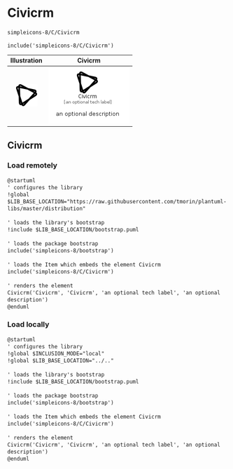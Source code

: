 # Civicrm


```text
simpleicons-8/C/Civicrm
```

```text
include('simpleicons-8/C/Civicrm')
```



| Illustration | Civicrm |
| :---: | :---: |
| ![illustration for Illustration](../../simpleicons-8/C/Civicrm.png) | ![illustration for Civicrm](../../simpleicons-8/C/Civicrm.Local.png) |




## Civicrm

### Load remotely
```plantuml
@startuml
' configures the library
!global $LIB_BASE_LOCATION="https://raw.githubusercontent.com/tmorin/plantuml-libs/master/distribution"

' loads the library's bootstrap
!include $LIB_BASE_LOCATION/bootstrap.puml

' loads the package bootstrap
include('simpleicons-8/bootstrap')

' loads the Item which embeds the element Civicrm
include('simpleicons-8/C/Civicrm')

' renders the element
Civicrm('Civicrm', 'Civicrm', 'an optional tech label', 'an optional description')
@enduml
```

### Load locally
```plantuml
@startuml
' configures the library
!global $INCLUSION_MODE="local"
!global $LIB_BASE_LOCATION="../.."

' loads the library's bootstrap
!include $LIB_BASE_LOCATION/bootstrap.puml

' loads the package bootstrap
include('simpleicons-8/bootstrap')

' loads the Item which embeds the element Civicrm
include('simpleicons-8/C/Civicrm')

' renders the element
Civicrm('Civicrm', 'Civicrm', 'an optional tech label', 'an optional description')
@enduml
```

